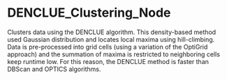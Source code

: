 # DENCLUE_Clustering_Node
Clusters data using the DENCLUE algorithm. This density-based method used Gaussian distribution and locates local maxima using hill-climbing. Data is pre-processed into grid cells (using a variation of the OptiGrid approach) and the summation of maxima is restricted to neighboring cells keep runtime low. For this reason, the DENCLUE method is faster than DBScan and OPTICS algorithms.

